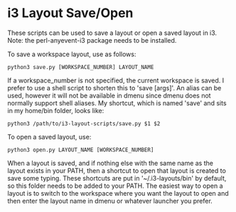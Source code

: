 # i3 Layout Save/Open

These scripts can be used to save a layout or open a saved layout in i3. Note: the perl-anyevent-i3 package needs to be installed.

To save a workspace layout, use as follows:

    python3 save.py [WORKSPACE_NUMBER] LAYOUT_NAME

If a workspace_number is not specified, the current workspace is saved. I prefer to use a shell script to shorten this to 'save [args]'. An alias can be used, however it will not be available in dmenu since dmenu does not normally support shell aliases. My shortcut, which is named 'save' and sits in my home/bin folder, looks like:

    python3 /path/to/i3-layout-scripts/save.py $1 $2

To open a saved layout, use:

    python3 open.py LAYOUT_NAME [WORKSPACE_NUMBER]

When a layout is saved, and if nothing else with the same name as the layout exists in your PATH, then a shortcut to open that layout is created to save some typing. These shortcuts are put in '~/.i3-layouts/bin' by default, so this folder needs to be added to your PATH. The easiest way to open a layout is to switch to the workspace where you want the layout to open and then enter the layout name in dmenu or whatever launcher you prefer.
